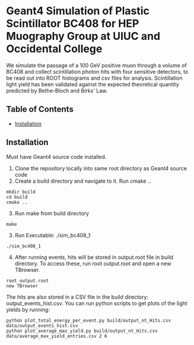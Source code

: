 # Geant4 Simulation of Plastic Scintillator BC408 for HEP Muography Group at UIUC and Occidental College

We simulate the passage of a 100 GeV positive muon through a volume of BC408 and collect scintillation photon hits with four sensitive detectors, to be read out into ROOT histograms and csv files for analysis. Scintillation light yield has been validated against the expected theoretical quantity predicted by Bethe-Bloch and Birks' Law.

## Table of Contents
- [Installation](#installation)

## Installation

Must have Geant4 source code installed. 
1. Clone the repository locally into same root directory as Geant4 source code
2. Create a build directory and navigate to it. Run cmake ..
```
mkdir build
cd build
cmake ..
```
3. Run make from build directory
```
make
```
3. Run Executable: ./sim_bc408_1
```
./sim_bc408_1
```
4. After running events, hits will be stored in output.root file in build directory. To access these, run root output.root and open a new TBrowser.
```
root output.root
new TBrowser
```
The hits are also stored in a CSV file in the build directory: output_events_hist.csv. You can run python scripts to get plots of the light yields by running:
```
python plot_total_energy_per_event.py build/output_nt_Hits.csv data/output_events_hist.csv
python plot_average_max_yield.py build/output_nt_Hits.csv data/average_max_yield_entries.csv 2 6 
```